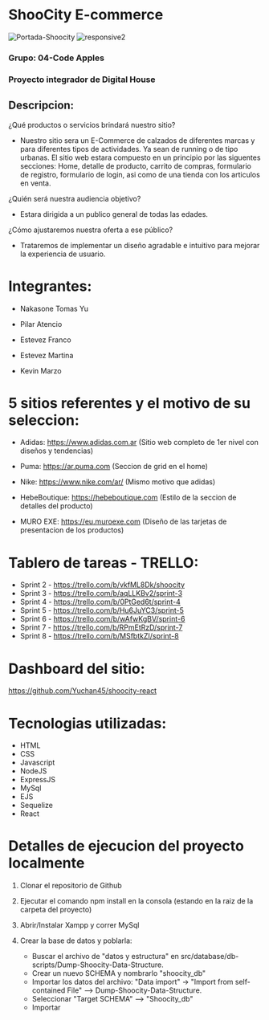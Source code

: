 # **ShooCity E-commerce**
![Portada-Shoocity](https://user-images.githubusercontent.com/43625804/196301334-919cdb98-b41d-4a58-9bd8-979359ae4099.png)
![responsive2](https://user-images.githubusercontent.com/43625804/196302995-5c349132-f4f1-4d69-99cc-df346e5a9bd8.png)


### Grupo: 04-Code Apples

### Proyecto integrador de Digital House

## **Descripcion:**

¿Qué productos o servicios brindará nuestro sitio?

- Nuestro sitio sera un E-Commerce de calzados de diferentes marcas y para diferentes tipos de actividades. Ya sean de running o de tipo urbanas. El sitio web estara compuesto en un principio por las siguentes secciones: 
Home, detalle de producto, carrito de compras, formulario de registro, formulario de login, asi como de una tienda con los articulos en venta. 

¿Quién será nuestra audiencia objetivo?

- Estara dirigida a un publico general de todas las edades.

¿Cómo ajustaremos nuestra oferta a ese público?

- Trataremos de implementar un diseño agradable e intuitivo para mejorar la experiencia de usuario.


# **Integrantes:**
- Nakasone Tomas Yu

- Pilar Atencio 

- Estevez Franco 

- Estevez Martina 

- Kevin Marzo


# **5 sitios referentes y el motivo de su seleccion:**

- Adidas: https://www.adidas.com.ar
(Sitio web completo de 1er nivel con diseños y tendencias)


- Puma: https://ar.puma.com
(Seccion de grid en el home)


- Nike: https://www.nike.com/ar/
(Mismo motivo que adidas)


- HebeBoutique: https://hebeboutique.com
(Estilo de la seccion de detalles del producto)


- MURO EXE: https://eu.muroexe.com
(Diseño de las tarjetas de presentacion de los productos)


# **Tablero de tareas - TRELLO:**

- Sprint 2 - https://trello.com/b/vkfML8Dk/shoocity
- Sprint 3 - https://trello.com/b/aqLLKBv2/sprint-3
- Sprint 4 - https://trello.com/b/0PtGed6t/sprint-4
- Sprint 5 - https://trello.com/b/Hu6JuYC3/sprint-5
- Sprint 6 - https://trello.com/b/wAfwKgBV/sprint-6
- Sprint 7 - https://trello.com/b/RPmEtRzD/sprint-7
- Sprint 8 - https://trello.com/b/MSfbtkZI/sprint-8


# **Dashboard del sitio:**

https://github.com/Yuchan45/shoocity-react


# **Tecnologias utilizadas:**

* HTML
* CSS
* Javascript
* NodeJS
* ExpressJS
* MySql
* EJS
* Sequelize
* React 


# **Detalles de ejecucion del proyecto localmente**

1. Clonar el repositorio de Github

2. Ejecutar el comando npm install en la consola (estando en la raiz de la carpeta del proyecto)

3. Abrir/Instalar Xampp y correr MySql

4. Crear la base de datos y poblarla: 
   - Buscar el archivo de "datos y estructura" en src/database/db-scripts/Dump-Shoocity-Data-Structure.
   - Crear un nuevo SCHEMA y nombrarlo "shoocity_db"
   - Importar los datos del archivo: "Data import" -> "Import from self-contained File" --> Dump-Shoocity-Data-Structure.
   - Seleccionar "Target SCHEMA" --> "Shoocity_db"
   - Importar








